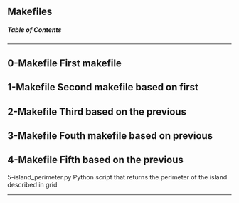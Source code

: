 ## Makefiles

##### Table of Contents
--------------------------------------------------------------------
0-Makefile                       First makefile
------------------------------------------------------------------------------                      
1-Makefile                       Second makefile based on first
--------------------------------------------------------------------------------------------------------------------------------                       
2-Makefile                       Third based on the previous
-----------------------------------------------------------------------------                       
3-Makefile                       Fouth makefile based on previous
---------------------------------------------------------------------------------
4-Makefile                       Fifth based on the previous
---------------------------------------------------------------------------------------------------------------------------------------------------------------
5-island_perimeter.py            Python script that returns the perimeter of the island described in grid

----------------------------------------------------------------------------------
